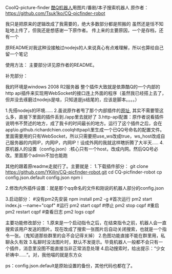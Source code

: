 CoolQ-picture-finder
[酷Q机器人](https://cqp.cc/forum.php)用图片/番剧/本子搜索机器人
原作者：https://github.com/Tsuk1ko/CQ-picfinder-robot

我只是把原来的逻辑改成了我需要的，绝大多数部分都是照搬的
虽然还是恬不知耻地上传了，但我还是想感谢一下原作者。
传上来的主要原因，一个是存档，还有一个

原README对我这种没接触过nodejs的人来说真心有点难理解，所以也算给自己留一个笔记

使用方法：
主要部分详见原作者的README。

补充部分：

我的环境是windows 2008 R2服务器
整个插件大致就是依靠酷Q的一个内部的http api插件来实现用WebSocket的接口连上外面的程序（虽然我已经搭上去了，但并没去琢磨过nodejs是啥，只知道是js结尾的，应该是脚本。。。。）

1.先搭nodejs的环境……
2.虽说原作者甩了那个内部插件的[原址](https://github.com/richardchien/coolq-http-api), 其实不需要管这么多，直接下里面的插件丢到./app里去就好了
3.http-api配置：原作者说看插件说明书不赘述的地方，成了我卡的时间最长的地方。运行了这个插件之后，会在app\io.github.richardchien.coolqhttpapi\里生成一个已QQ号命名的配置文件。里面需要用的只有WebSocket，所以只需要把use_ws改成true，ws_host改成自己服务器的内网IP，内网IP，内网IP！设成外网的我就这样瞎折腾了大半天.....
4.原机器人的设置（config.json）:核心只有一个host，改成内网。然后QQ号必改。里面那个admin不加也能跑

其他的跟着原readme走就行了。主要就是：
1.下载插件部分：
git clone https://github.com/YKilin/CQ-picfinder-robot.git
cd CQ-picfinder-robot
cp config.json.default config.json
npm i

2.修改内外插件设置：就是那个qq命名的文件和刚说的机器人部分的config.json

3.启动部分：
#没有pm2先安装
npm install pm2 -g
#首次运行
pm2 start index.js --name="cqpf"
#运行
pm2 start cqpf
#停止
pm2 stop cqpf
#重启
pm2 restart cqpf
#查看日志
pm2 logs cqpf

主要功能修改部分：
1.原来是一个启动指令之后，在结束指令之前，机器人会一直搜索该用户发送的图片。现在改成了搜索一张图片后自动关闭搜索，也就是一个指令一张。（鬼知道那些群里的会不会记得关掉）
2.色图功能直接不能在群里用，私聊永久有效
3.私聊时没法图片时，默认不发提示。毕竟机器人一般都不会只有一个插件，消息里没图不能直接当非正常消息处理
4.启动搜索时，给出提示：“少女祈祷中……”。对，我他喵的就是东方众

ps：config.json.default是原始设置的备份，其他代码也都在了。